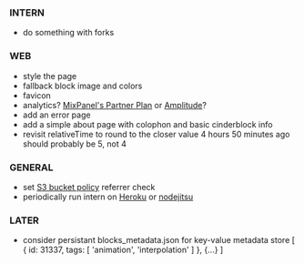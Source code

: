 
### INTERN
- do something with forks

### WEB
- style the page
- fallback block image and colors
- favicon
- analytics? [MixPanel's Partner Plan](https://mixpanel.com/free/) or [Amplitude](https://amplitude.com)?
- add an error page
- add a simple about page with colophon and basic cinderblock info
- revisit relativeTime to round to the closer value 4 hours 50 minutes ago should probably be 5, not 4

### GENERAL
- set [S3 bucket policy](https://docs.aws.amazon.com/AmazonS3/latest/dev/example-bucket-policies.html) referrer check
- periodically run intern on [Heroku](https://www.heroku.com/) or [nodejitsu](https://www.nodejitsu.com/)

### LATER
- consider persistant blocks_metadata.json for key-value metadata store
    [
      {
        id: 31337,
        tags: [
          'animation',
          'interpolation'
        ]
      },
      {...}
    ]
